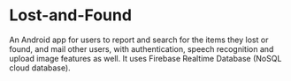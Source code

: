 # Lost-and-Found
An Android app for users to report and search for the items they lost or found, and mail other users, with authentication, speech recognition and upload image features as well. It uses Firebase Realtime Database (NoSQL cloud database).
